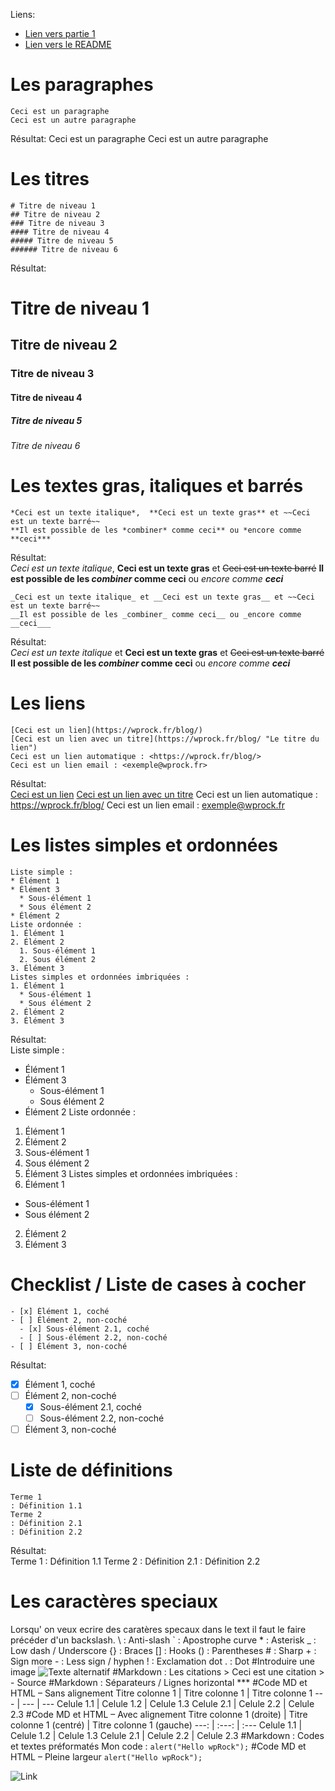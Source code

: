 Liens:
* [Lien vers partie 1](https://github.com/ldolne/exercice-equipe-git/blob/master/MARKDOWN_PART1.md)
* [Lien vers le README](https://github.com/ldolne/exercice-equipe-git/blob/master/README.md)


# Les paragraphes

    Ceci est un paragraphe
    Ceci est un autre paragraphe

Résultat:
Ceci est un paragraphe
Ceci est un autre paragraphe

# Les titres

    # Titre de niveau 1
    ## Titre de niveau 2
    ### Titre de niveau 3
    #### Titre de niveau 4
    ##### Titre de niveau 5
    ###### Titre de niveau 6

Résultat:
# Titre de niveau 1
## Titre de niveau 2
### Titre de niveau 3
#### Titre de niveau 4
##### Titre de niveau 5
###### Titre de niveau 6

# Les textes gras, italiques et barrés

    *Ceci est un texte italique*,  **Ceci est un texte gras** et ~~Ceci est un texte barré~~
    **Il est possible de les *combiner* comme ceci** ou *encore comme **ceci***
Résultat:  
*Ceci est un texte italique*,  **Ceci est un texte gras** et ~~Ceci est un texte barré~~
**Il est possible de les *combiner* comme ceci** ou *encore comme **ceci***

    _Ceci est un texte italique_ et __Ceci est un texte gras__ et ~~Ceci est un texte barré~~
    __Il est possible de les _combiner_ comme ceci__ ou _encore comme __ceci___
Résultat:  
_Ceci est un texte italique_ et __Ceci est un texte gras__ et ~~Ceci est un texte barré~~
__Il est possible de les _combiner_ comme ceci__ ou _encore comme __ceci___

# Les liens

    [Ceci est un lien](https://wprock.fr/blog/)
    [Ceci est un lien avec un titre](https://wprock.fr/blog/ "Le titre du lien")
    Ceci est un lien automatique : <https://wprock.fr/blog/>
    Ceci est un lien email : <exemple@wprock.fr>

Résultat:  
[Ceci est un lien](https://wprock.fr/blog/)
[Ceci est un lien avec un titre](https://wprock.fr/blog/ "Le titre du lien")
Ceci est un lien automatique : <https://wprock.fr/blog/>
Ceci est un lien email : <exemple@wprock.fr>

# Les listes simples et ordonnées

    Liste simple : 
    * Élément 1
    * Élément 3
      * Sous-élément 1
      * Sous élément 2
    * Élément 2
    Liste ordonnée : 
    1. Élément 1
    2. Élément 2
      1. Sous-élément 1
      2. Sous élément 2
    3. Élément 3
    Listes simples et ordonnées imbriquées : 
    1. Élément 1
      * Sous-élément 1
      * Sous élément 2
    2. Élément 2
    3. Élément 3

Résultat:  
Liste simple : 
* Élément 1
* Élément 3
  * Sous-élément 1
  * Sous élément 2
* Élément 2
Liste ordonnée : 
1. Élément 1
2. Élément 2
  1. Sous-élément 1
  2. Sous élément 2
3. Élément 3
Listes simples et ordonnées imbriquées : 
1. Élément 1
  * Sous-élément 1
  * Sous élément 2
2. Élément 2
3. Élément 3

# Checklist / Liste de cases à cocher 

    - [x] Élément 1, coché
    - [ ] Élément 2, non-coché
      - [x] Sous-élément 2.1, coché
      - [ ] Sous-élément 2.2, non-coché
    - [ ] Élément 3, non-coché

Résultat:  
- [x] Élément 1, coché
- [ ] Élément 2, non-coché
  - [x] Sous-élément 2.1, coché
  - [ ] Sous-élément 2.2, non-coché
- [ ] Élément 3, non-coché

# Liste de définitions

    Terme 1
    : Définition 1.1
    Terme 2
    : Définition 2.1
    : Définition 2.2

Résultat:  
Terme 1
: Définition 1.1
Terme 2
: Définition 2.1
: Définition 2.2

# Les caractères speciaux

Lorsqu' on veux ecrire des caratères specaux dans le text il faut le faire précéder d'un backslash.
	\\   : Anti-slash
	\`   : Apostrophe curve
	\*   : Asterisk
	\_   : Low dash / Underscore
	\{\} : Braces
	\[\] : Hooks
	\(\) : Parentheses
	\#   : Sharp
	\+   : Sign more
	\-   : Less sign / hyphen
	\!   : Exclamation dot
	\.   : Dot
#Introduire une image
	![Texte alternatif](https://wprock.fr/wp-content/uploads/2018/11/wprock-wallpaper-wapuu-wordpress-paris-520x254.jpg "Titre, facultatif")
#Markdown : Les citations
	> Ceci est une citation
	> - Source
#Markdown : Séparateurs / Lignes horizontal
	***
#Code MD et HTML – Sans alignement
	Titre colonne 1 | Titre colonne 1 | Titre colonne 1 
	 --- | --- | --- 
	Celule 1.1 | Celule 1.2 | Celule 1.3 
	Celule 2.1 | Celule 2.2 | Celule 2.3 
#Code MD et HTML – Avec alignement
	Titre colonne 1 (droite) | Titre colonne 1 (centré) | Titre colonne 1 (gauche)
	 ---: | :---: | :--- 
	Celule 1.1 | Celule 1.2 | Celule 1.3 
	Celule 2.1 | Celule 2.2 | Celule 2.3 
#Markdown : Codes et textes préformatés
	Mon code : `alert("Hello wpRock");`
#Code MD et HTML – Pleine largeur
	```
	alert("Hello wpRock");
	```


![Link](https://media.giphy.com/media/YWUpVw86AtIbe/giphy.gif)
